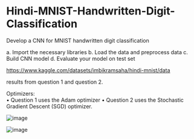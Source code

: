 # Hindi-MNIST-Handwritten-Digit-Classification
Develop a CNN for MNIST  handwritten digit classification

a. Import the necessary libraries 
b. Load the data and preprocess data 
c. Build CNN model 
d. Evaluate your model on test set 

https://www.kaggle.com/datasets/imbikramsaha/hindi-mnist/data

results from question 1 and question 2. 

Optimizers:  
• Question 1 uses the Adam optimizer 
• Question 2 uses the Stochastic Gradient Descent (SGD) optimizer. 

![image](https://github.com/user-attachments/assets/bcc6a3b3-6740-4e01-ba19-94b93d80a4e6)

![image](https://github.com/user-attachments/assets/190a08fa-aa2e-4138-8a5c-85f2f1c864b8)
